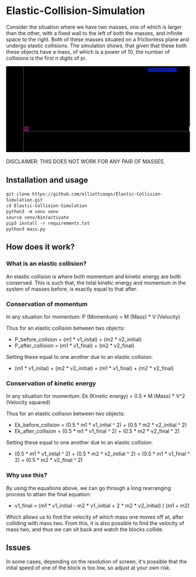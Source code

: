 # Elastic-Collision-Simulation

Consider the situation where we have two masses, one of which is larger than the other, with a fixed wall to the left of both the masses, and infinite space to the right. Both of these masses situated on a frictionless plane and undergo elastic collisions. The simulation shows, that given that these both these objects have a mass, of which is a power of 10, the number of collisions is the first n digits of pi.

![Example](example.png)

DISCLAIMER: THIS DOES NOT WORK FOR ANY PAIR OF MASSES.

## Installation and usage

```
git clone https://github.com/elliottcoops/Elastic-Collision-Simulation.git
cd Elastic-Collision-Simulation
python3 -m venv venv
source venv/bin/activate
pip3 install -r requirements.txt
python3 main.py
```

## How does it work?

### What is an elastic collision?

An elastic collision is where both momentum and kinetic energy are both conserved. This is such that, the total kinetic energy and momentum in the system of masses before, is exactly equal to that after. 

### Conservation of momentum

In any situation for momentum: P (Momentum) = M (Mass) * V (Velocity)

Thus for an elastic collision between two objects: 

  - P_before_collsion = (m1 * v1_inital) + (m2 * v2_initial)
  - P_after_collision = (m1 * v1_final) + (m2 * v2_final)

Setting these equal to one another due to an elastic collision:

  - (m1 * v1_inital) + (m2 * v2_initial) = (m1 * v1_final) + (m2 * v2_final)

### Conservation of kinetic energy

In any situation for momentum: Ek (Kinetic energy) = 0.5 * M (Mass) * V^2 (Velocity squared)

Thus for an elastic collision between two objects: 

  - Ek_before_collsion = (0.5 * m1 * v1_inital ^ 2) + (0.5 * m2 * v2_initial ^ 2)
  - Ek_after_collision = (0.5 * m1 * v1_final ^ 2) + (0.5 * m2 * v2_final ^ 2)

Setting these equal to one another due to an elastic collision:

  - (0.5 * m1 * v1_inital ^ 2) + (0.5 * m2 * v2_initial ^ 2) = (0.5 * m1 * v1_final ^ 2) + (0.5 * m2 * v2_final ^ 2)

### Why use this?

By using the equations above, we can go through a long rearranging process to attain the final equation: 

  - v1_final = (m1 * v1_initial - m2 * v1_initial + 2 * m2 * v2_initial) / (m1 + m2)

Which allows us to find the velocity of which mass one moves off at, after colliding with mass two. From this, it is also possible to find the velocity of mass two, and thus we can sit back and watch the blocks collide.

## Issues

In some cases, depending on the resolution of screen, it's possible that the inital speed of one of the block is too low, so adjust at your own risk.

